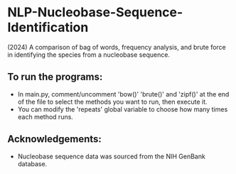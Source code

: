 # NLP-Nucleobase-Sequence-Identification
(2024) A comparison of bag of words, frequency analysis, and brute force in identifying the species from a nucleobase sequence.

## To run the programs:
- In main.py, comment/uncomment 'bow()' 'brute()' and 'zipf()' at the end of the file to select the methods you want to run, then execute it.
- You can modify the 'repeats' global variable to choose how many times each method runs.

## Acknowledgements:
- Nucleobase sequence data was sourced from the NIH GenBank database.
